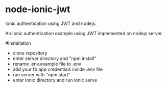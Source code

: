 # node-ionic-jwt
Ionic authentication using JWT and nodejs.

An Ionic authentication example using JWT implemented on nodejs server.

#Installation
- clone repository
- enter server directory and "npm install"
- rename .env.example file to .env
- add your fb app credentials inside .env file
- run server with "npm start"
- enter ionic directory and run ionic serve
